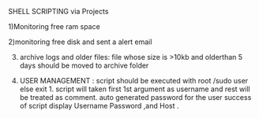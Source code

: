 SHELL SCRIPTING   via Projects

1)Monitoring free ram space 

2)monitoring free disk and sent a alert  email


3) archive logs and older files: file whose size is >10kb and olderthan 5 days should be moved to archive folder

4) USER MANAGEMENT :
   script should be executed with root /sudo user else exit 1.
   script  will taken first 1st argument as username and rest will be treated as comment.
   auto generated password for the user
   success of script display  Username Password ,and Host .
   
